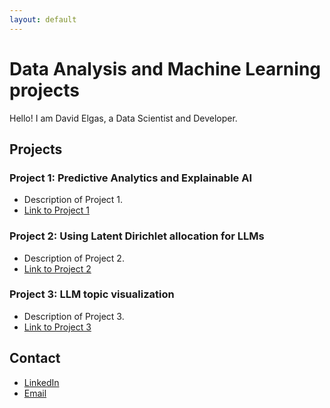 ```yaml
---
layout: default
---
```


# Data Analysis and Machine Learning projects

Hello! I am David Elgas, a Data Scientist and Developer.

## Projects

### Project 1: Predictive Analytics and Explainable AI
- Description of Project 1.
- [Link to Project 1](https://github.com/davidelgas/project1)

### Project 2: Using Latent Dirichlet allocation for LLMs
- Description of Project 2.
- [Link to Project 2](https://github.com/davidelgas/project2)

### Project 3: LLM topic visualization
- Description of Project 3.
- [Link to Project 3](https://github.com/davidelgas/project3) 

## Contact
- [LinkedIn](https://www.linkedin.com/in/davidelgas/)
- [Email](mailto:davidelgas@nmail.com)
